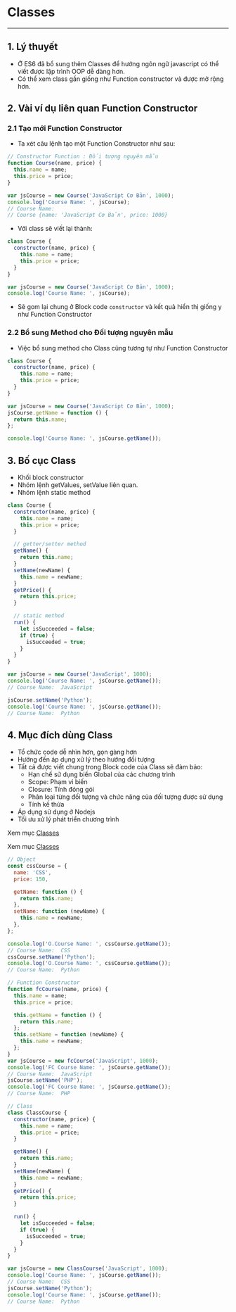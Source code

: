 # Classes

---

## 1. Lý thuyết

- Ở ES6 đã bổ sung thêm Classes để hướng ngôn ngữ javascript có thể viết được lập trình OOP dễ dàng hơn.
- Có thể xem class gần giống như Function constructor và được mở rộng hơn.

## 2. Vài ví dụ liên quan Function Constructor

### 2.1 Tạo mới Function Constructor

- Ta xét câu lệnh tạo một Function Constructor như sau:

```js
// Constructor Function : Đối tượng nguyên mẫu
function Course(name, price) {
  this.name = name;
  this.price = price;
}

var jsCourse = new Course('JavaScript Cơ Bản', 1000);
console.log('Course Name: ', jsCourse);
// Course Name:
// Course {name: 'JavaScript Cơ Bản', price: 1000}
```

- Với class sẽ viết lại thành:

```js
class Course {
  constructor(name, price) {
    this.name = name;
    this.price = price;
  }
}

var jsCourse = new Course('JavaScript Cơ Bản', 1000);
console.log('Course Name: ', jsCourse);
```

- Sẽ gom lại chung ở Block code `constructor` và kết quả hiển thị giống y như Function Constructor

### 2.2 Bổ sung Method cho Đối tượng nguyên mẫu

- Việc bổ sung method cho Class cũng tương tự như Function Constructor

```js
class Course {
  constructor(name, price) {
    this.name = name;
    this.price = price;
  }
}

var jsCourse = new Course('JavaScript Cơ Bản', 1000);
jsCourse.getName = function () {
  return this.name;
};

console.log('Course Name: ', jsCourse.getName());
```

## 3. Bố cục Class

- Khối block constructor
- Nhóm lệnh getValues, setValue liên quan.
- Nhóm lệnh static method

```js
class Course {
  constructor(name, price) {
    this.name = name;
    this.price = price;
  }

  // getter/setter method
  getName() {
    return this.name;
  }
  setName(newName) {
    this.name = newName;
  }
  getPrice() {
    return this.price;
  }

  // static method
  run() {
    let isSucceeded = false;
    if (true) {
      isSucceeded = true;
    }
  }
}

var jsCourse = new Course('JavaScript', 1000);
console.log('Course Name: ', jsCourse.getName());
// Course Name:  JavaScript

jsCourse.setName('Python');
console.log('Course Name: ', jsCourse.getName());
// Course Name:  Python
```

## 4. Mục đích dùng Class

- Tổ chức code dễ nhìn hơn, gọn gàng hơn
- Hướng đến áp dụng xử lý theo hướng đối tượng
- Tất cả được viết chung trong Block code của Class sẽ đảm bảo:
  - Hạn chế sử dụng biến Global của các chương trình
  - Scope: Phạm vi biến
  - Closure: Tính đóng gói
  - Phân loại từng đối tượng và chức năng của đối tượng được sử dụng
  - Tính kế thừa
- Áp dụng sử dụng ở Nodejs
- Tối ưu xử lý phát triển chương trình

Xem mục [Classes](./object-class.md)

Xem mục [Classes](./classes.md)

```js
// Object
const cssCourse = {
  name: 'CSS',
  price: 150,

  getName: function () {
    return this.name;
  },
  setName: function (newName) {
    this.name = newName;
  },
};

console.log('O.Course Name: ', cssCourse.getName());
// Course Name:  CSS
cssCourse.setName('Python');
console.log('O.Course Name: ', cssCourse.getName());
// Course Name:  Python

// Function Constructor
function fcCourse(name, price) {
  this.name = name;
  this.price = price;

  this.getName = function () {
    return this.name;
  };
  this.setName = function (newName) {
    this.name = newName;
  };
}
var jsCourse = new fcCourse('JavaScript', 1000);
console.log('FC Course Name: ', jsCourse.getName());
// Course Name:  JavaScript
jsCourse.setName('PHP');
console.log('FC Course Name: ', jsCourse.getName());
// Course Name:  PHP

// Class
class ClassCourse {
  constructor(name, price) {
    this.name = name;
    this.price = price;
  }

  getName() {
    return this.name;
  }
  setName(newName) {
    this.name = newName;
  }
  getPrice() {
    return this.price;
  }

  run() {
    let isSucceeded = false;
    if (true) {
      isSucceeded = true;
    }
  }
}

var jsCourse = new ClassCourse('JavaScript', 1000);
console.log('Course Name: ', jsCourse.getName());
// Course Name:  CSS
jsCourse.setName('Python');
console.log('Course Name: ', jsCourse.getName());
// Course Name:  Python
```
